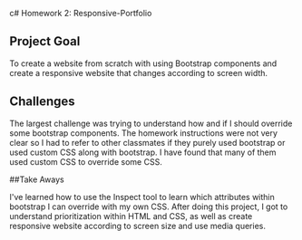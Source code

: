 c# Homework 2: Responsive-Portfolio

## Project Goal

To create a website from scratch with using Bootstrap components and create a responsive website that changes according to screen width.

## Challenges

The largest challenge was trying to understand how and if I should override some bootstrap components. The homework instructions were not very clear so I had to refer to other classmates if they purely used bootstrap or used custom CSS along with bootstrap. I have found that many of them used custom CSS to override some CSS. 

##Take Aways

I've learned how to use the Inspect tool to learn which attributes within bootstrap I can override with my own CSS. After doing this project, I got to understand prioritization within HTML and CSS, as well as create responsive website according to screen size and use media queries.